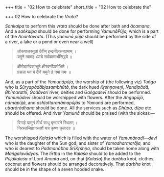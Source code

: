 +++
title = "02 How to celebrate"
short_title = "02 How to celebrate the"

+++
02 How to celebrate the *Vrata*?


*Saṅkalpa* to perform this *vrata* should be done after bath and *ācamana*. And a *saṅkalpa* should be done for performing *YamunāPūja,* which is a part of the *Anantavrata*. \(This *yamunā pūja* should be performed by the side of a river, a lake or a pond or even near a well\)

> लोकपालस्तुतां देवीम् इन्द्रनीलसमप्रभाम् ।   
> यमुने त्वामहं ध्याये सर्वकामार्थसिद्धये ॥ 

> क्षीरोदार्णवसम्भूते क्षीरवर्णोपशोभिते ।   
> प्रसन्ना भव मे देवि यमुने ते नमो नमः ॥ 

And, as a part of the *Yamunāpūja*, the worship of \(the following viz\) *Tuṅga* who is *Sūryapādābjasambhūtā*, the dark hued *Kṛshṇaveṇi*, *Nandipādā, Bhīmarathī, Godāvari* river, deities and *Gaṅgadevī* should be performed. *Yamunādevī* should be worshipped with flowers. After the *Aṅgapūjā*, *nāmapūjā*, and *ashṭottaranāmapūjās* to *Yamunā* are performed, *uttarārādhana* should be done. All the services such as *Dhūpa, dīpa* etc should be offered. And river *Yamunā* should be praised \(with the sloka\):—

> विगाहे यामुनं तीर्थं साधु बृन्दावने स्थितम् ।   
> निरस्तजिह्मगस्पर्शे यत्र कृष्णः कृतादरः ॥ 

The worshipped *Kalaśa* which is filled with the water of *Yamunānadī—devī* who is the daughter of the Sun god, and sister of *Yamadharmarāja,* and who is dearest to *Padmanābha ŚrīKṛshṇa*, should be taken home along with *Maṅgalavādyas*. The *tīrtha* in the *Kalaśa* should to be added to the *Pūjākalaśa* of Lord *Ananta* and, on that \(*Kalaśa*\) the *darbha* knot, clothes, coconut and flowers should be arranged decoratively. That *darbha* knot should be in the shape of a seven hooded snake.
